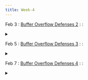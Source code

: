 ```yaml
---
title: Week-4
---
```





Feb 3
: [Buffer Overflow Defenses 2](https://purdue.brightspace.com/d2l/le/content/1216789/viewContent/18830883/View)
  : 
  : <details title="recommended readings" class="my"><summary><i class="icon fas fa-book-reader "></i></summary><span class="fs-2" markdown=1> Same as prev lecture: Read [ASLR](https://pax.grsecurity.net/docs/aslr.txt); [NOEXEC](https://pax.grsecurity.net/docs/noexec.txt).</span></details>

Feb 5
: [Buffer Overflow Defenses 3](https://purdue.brightspace.com/d2l/le/content/1216789/viewContent/18830883/View)
  : 
  : <details title="recommended readings" class="my"><summary><i class="icon fas fa-book-reader "></i></summary><span class="fs-2" markdown=1> Same as prev lecture: Read [ASLR](https://pax.grsecurity.net/docs/aslr.txt); [NOEXEC](https://pax.grsecurity.net/docs/noexec.txt).</span></details>

Feb 7
: [Buffer Overflow Defenses 4](https://purdue.brightspace.com/d2l/le/content/1216789/viewContent/18830883/View)
  : 
  : <details title="recommended readings" class="my"><summary><i class="icon fas fa-book-reader "></i></summary><span class="fs-2" markdown=1> Same as prev lecture: Read [ASLR](https://pax.grsecurity.net/docs/aslr.txt); [NOEXEC](https://pax.grsecurity.net/docs/noexec.txt).</span></details>
